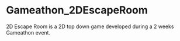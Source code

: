 # Gameathon_2DEscapeRoom
2D Escape Room is a 2D top down game developed during a 2 weeks Gameathon event.
